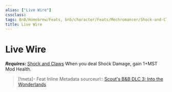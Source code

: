 ```yaml
---
alias: ["Live Wire"]
cssclass: 
tags: BnB/Homebrew/Feats, bnb/character/Feats/Mechromancer/Shock-and-Claws
title: Live Wire
---
```


# Live Wire
***Requires:*** [Shock and Claws](Shock-and-Claws)
When you deal Shock Damage, gain 1+MST Mod Health.

> [!meta]- Feat Inline Metadata
> sourceurl:: [Scout's B&B DLC 3: Into the Wonderlands](https://docs.google.com/document/d/1MLOgrWwcLNTnP9PuXrKiLImy7SUh4hXO8arVUAlmdp0/edit)
